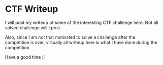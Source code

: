 # CTF Writeup

I will post my writeup of some of the interesting CTF challenge here. Not all solved challenge will I post.

Also, since I am not that motivated to solve a challenge after the competition is over, virtually all writeup here is what I have done during the competition.

Have a good time :)
